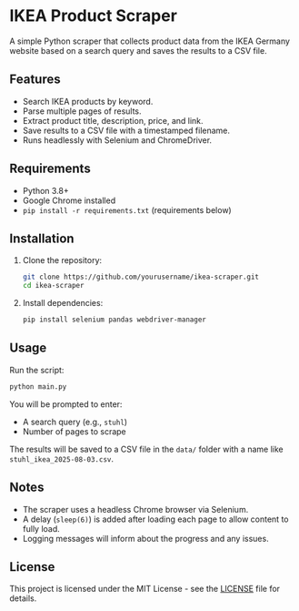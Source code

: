 # IKEA Product Scraper

A simple Python scraper that collects product data from the IKEA Germany website based on a search query and saves the results to a CSV file.

## Features

- Search IKEA products by keyword.
- Parse multiple pages of results.
- Extract product title, description, price, and link.
- Save results to a CSV file with a timestamped filename.
- Runs headlessly with Selenium and ChromeDriver.

## Requirements

- Python 3.8+
- Google Chrome installed
- `pip install -r requirements.txt` (requirements below)

## Installation

1. Clone the repository:
   ```bash
   git clone https://github.com/yourusername/ikea-scraper.git
   cd ikea-scraper
   ```

2. Install dependencies:
   ```bash
   pip install selenium pandas webdriver-manager
   ```

## Usage

Run the script:
```bash
python main.py
```

You will be prompted to enter:
- A search query (e.g., `stuhl`)
- Number of pages to scrape

The results will be saved to a CSV file in the `data/` folder with a name like `stuhl_ikea_2025-08-03.csv`.

## Notes

- The scraper uses a headless Chrome browser via Selenium.
- A delay (`sleep(6)`) is added after loading each page to allow content to fully load.
- Logging messages will inform about the progress and any issues.

## License

This project is licensed under the MIT License - see the [LICENSE](LICENSE) file for details.
